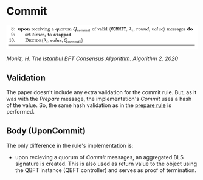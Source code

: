 # Commit

![IBFT_prepare](images/IBFT_commit.png)

*Moniz, H. The Istanbul BFT Consensus Algorithm. Algorithm 2. 2020*


## Validation

The paper doesn't include any extra validation for the commit rule. But, as it was with the *Prepare* message, the implementation's *Commit* uses a hash of the value. So, the same hash validation as in the [prepare rule](PREPARE.md) is performed.

## Body (UponCommit)

The only difference in the rule's implementation is:
- upon recieving a quorum of *Commit* messages, an aggregated BLS signature is created. This is also used as return value to the object using the QBFT instance (QBFT controller) and serves as proof of termination.